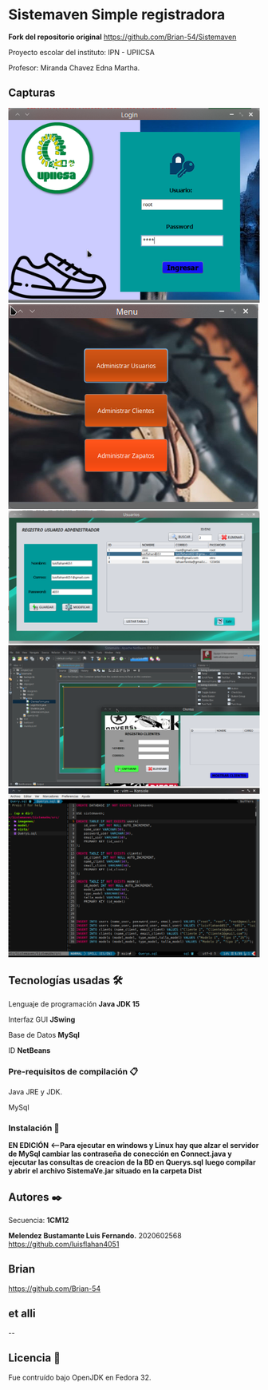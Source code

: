 # Sistemaven Simple registradora
**Fork del repositorio original** https://github.com/Brian-54/Sistemaven

Proyecto escolar del instituto:
IPN - UPIICSA

Profesor: 
Miranda Chavez Edna Martha.

## Capturas
![alt text](Screenshot1.png)
![alt text](Screenshot2.png)
![alt text](Screenshot3.png)
![alt text](Screenshot4.png)
![alt text](Screenshot5.png)

## Tecnologías usadas 🛠️

Lenguaje de programación **Java JDK 15**

Interfaz GUI **JSwing**

Base de Datos **MySql**

ID **NetBeans**

### Pre-requisitos de compilación 📋

Java JRE y JDK.

MySql

### Instalación 🔧

**EN EDICIÓN**
**<--Para ejecutar en **windows** y **Linux** hay que alzar el servidor de MySql cambiar las contraseña de conección en Connect.java y ejecutar las consultas de creacion de la BD en Querys.sql**
**luego compilar y abrir el archivo SistemaVe.jar situado en la carpeta Dist**

## Autores ✒️
Secuencia: **1CM12**

**Melendez Bustamante Luis Fernando.**
2020602568
https://github.com/luisflahan4051

**Brian**
--
https://github.com/Brian-54

**et alli**
--
--

## Licencia 📄

Fue contruído bajo OpenJDK en Fedora 32.
